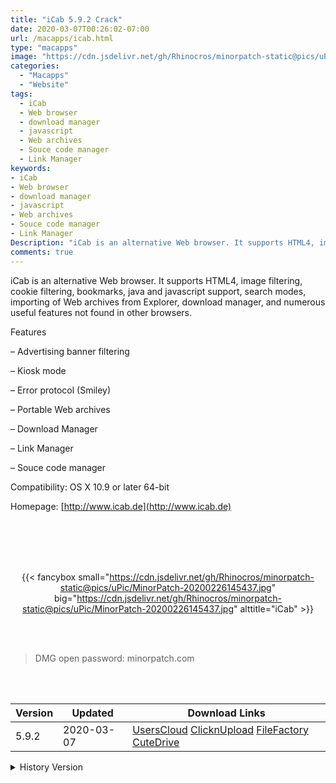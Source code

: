 ```yaml
---
title: "iCab 5.9.2 Crack"
date: 2020-03-07T00:26:02-07:00
url: /macapps/icab.html
type: "macapps"
image: "https://cdn.jsdelivr.net/gh/Rhinocros/minorpatch-static@pics/uPic/pWHARn.jpg"
categories:
  - "Macapps"
  - "Website"
tags:
  - iCab
  - Web browser
  - download manager
  - javascript
  - Web archives
  - Souce code manager
  - Link Manager
keywords:
- iCab
- Web browser
- download manager
- javascript
- Web archives
- Souce code manager
- Link Manager
Description: "iCab is an alternative Web browser. It supports HTML4, image filtering, cookie filtering, bookmarks, java and javascript support, search modes, importing of Web archives from Explorer, download manager, and numerous useful features not found in other browsers."
comments: true
---
```


iCab is an alternative Web browser. It supports HTML4, image filtering, cookie filtering, bookmarks, java and javascript support, search modes, importing of Web archives from Explorer, download manager, and numerous useful features not found in other browsers.

Features

– Advertising banner filtering

– Kiosk mode

– Error protocol (Smiley)

– Portable Web archives

– Download Manager

– Link Manager

– Souce code manager



Compatibility: OS X 10.9 or later 64-bit

Homepage: [http://www.icab.de](http://www.icab.de)

<br/>
<br/>
<script async src="https://pagead2.googlesyndication.com/pagead/js/adsbygoogle.js"></script>
<ins class="adsbygoogle"
     style="display:block; text-align:center;"
     data-ad-layout="in-article"
     data-ad-format="fluid"
     data-ad-client="ca-pub-8746275014476192"
     data-ad-slot="5144997159"></ins>
<script>
     (adsbygoogle = window.adsbygoogle || []).push({});
</script>
<br/>
<br/>


<center>

{{< fancybox small="https://cdn.jsdelivr.net/gh/Rhinocros/minorpatch-static@pics/uPic/MinorPatch-20200226145437.jpg" big="https://cdn.jsdelivr.net/gh/Rhinocros/minorpatch-static@pics/uPic/MinorPatch-20200226145437.jpg" alttitle="iCab" >}}

</center>

<br/>
<br/>


> DMG open password: minorpatch.com

<br/>

<br/>
<div id="history_version" class="history_version">

| Version | Updated | Download Links |
| ---- | ---- | ---- |
| 5.9.2 | 2020-03-07 | [UsersCloud](https://ouo.io/rmC4Xa)   [ClicknUpload](https://ouo.io/wGIjw7)   [FileFactory](https://ouo.io/pSTvr6)   [CuteDrive](https://ouo.io/rget0r) |
<details>
<summary>History Version</summary>

| Version | Updated | Download Links |
| ---- | ---- | ---- |
| 5.9.1 | 2020-02-26 | [UsersCloud](https://ouo.io/1uXWQf)   [ClicknUpload](https://ouo.io/jzN49js)   [FileFactory](https://ouo.io/nWqCV2)   [CuteDrive](https://ouo.io/F16wCR) |
</details>

</div>

